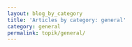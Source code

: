 ```yaml
---
layout: blog_by_category
title: 'Articles by category: general'
category: general
permalink: topik/general/
---
```


